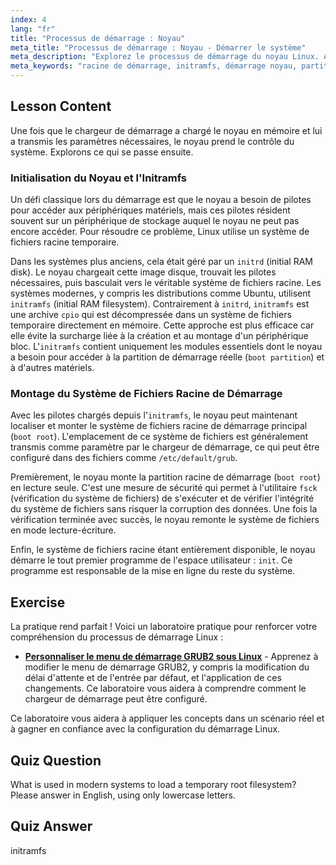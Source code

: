 ```yaml
---
index: 4
lang: "fr"
title: "Processus de démarrage : Noyau"
meta_title: "Processus de démarrage : Noyau - Démarrer le système"
meta_description: "Explorez le processus de démarrage du noyau Linux. Apprenez comment initramfs charge les pilotes à partir d'un système de fichiers temporaire pour monter la partition racine de démarrage finale. Comprenez les étapes du chargement du noyau à l'exécution d'init."
meta_keywords: "racine de démarrage, initramfs, démarrage noyau, partition de démarrage, initramfs ubuntu, /etc/default/grub, processus de démarrage Linux, système de fichiers racine, initialisation du noyau"
---
```


## Lesson Content

Une fois que le chargeur de démarrage a chargé le noyau en mémoire et lui a transmis les paramètres nécessaires, le noyau prend le contrôle du système. Explorons ce qui se passe ensuite.

### Initialisation du Noyau et l'Initramfs

Un défi classique lors du démarrage est que le noyau a besoin de pilotes pour accéder aux périphériques matériels, mais ces pilotes résident souvent sur un périphérique de stockage auquel le noyau ne peut pas encore accéder. Pour résoudre ce problème, Linux utilise un système de fichiers racine temporaire.

Dans les systèmes plus anciens, cela était géré par un `initrd` (initial RAM disk). Le noyau chargeait cette image disque, trouvait les pilotes nécessaires, puis basculait vers le véritable système de fichiers racine. Les systèmes modernes, y compris les distributions comme Ubuntu, utilisent `initramfs` (initial RAM filesystem). Contrairement à `initrd`, `initramfs` est une archive `cpio` qui est décompressée dans un système de fichiers temporaire directement en mémoire. Cette approche est plus efficace car elle évite la surcharge liée à la création et au montage d'un périphérique bloc. L'`initramfs` contient uniquement les modules essentiels dont le noyau a besoin pour accéder à la partition de démarrage réelle (`boot partition`) et à d'autres matériels.

### Montage du Système de Fichiers Racine de Démarrage

Avec les pilotes chargés depuis l'`initramfs`, le noyau peut maintenant localiser et monter le système de fichiers racine de démarrage principal (`boot root`). L'emplacement de ce système de fichiers est généralement transmis comme paramètre par le chargeur de démarrage, ce qui peut être configuré dans des fichiers comme `/etc/default/grub`.

Premièrement, le noyau monte la partition racine de démarrage (`boot root`) en lecture seule. C'est une mesure de sécurité qui permet à l'utilitaire `fsck` (vérification du système de fichiers) de s'exécuter et de vérifier l'intégrité du système de fichiers sans risquer la corruption des données. Une fois la vérification terminée avec succès, le noyau remonte le système de fichiers en mode lecture-écriture.

Enfin, le système de fichiers racine étant entièrement disponible, le noyau démarre le tout premier programme de l'espace utilisateur : `init`. Ce programme est responsable de la mise en ligne du reste du système.

## Exercise

La pratique rend parfait ! Voici un laboratoire pratique pour renforcer votre compréhension du processus de démarrage Linux :

- **[Personnaliser le menu de démarrage GRUB2 sous Linux](https://labex.io/fr/labs/comptia-customize-the-grub2-boot-menu-in-linux-590859)** - Apprenez à modifier le menu de démarrage GRUB2, y compris la modification du délai d'attente et de l'entrée par défaut, et l'application de ces changements. Ce laboratoire vous aidera à comprendre comment le chargeur de démarrage peut être configuré.

Ce laboratoire vous aidera à appliquer les concepts dans un scénario réel et à gagner en confiance avec la configuration du démarrage Linux.

## Quiz Question

What is used in modern systems to load a temporary root filesystem? Please answer in English, using only lowercase letters.

## Quiz Answer

initramfs
